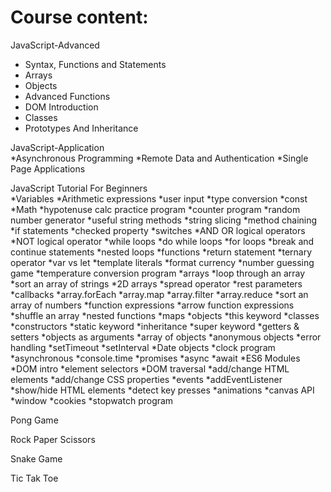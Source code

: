 # Course content:
JavaScript-Advanced
* Syntax, Functions and Statements
* Arrays
* Objects
* Advanced Functions
* DOM Introduction
* Classes
* Prototypes And Inheritance     

JavaScript-Application    
*Asynchronous Programming
*Remote Data and Authentication
*Single Page Applications

JavaScript Tutorial For Beginners   
*Variables
*Arithmetic expressions
*user input
*type conversion
*const
*Math
*hypotenuse calc practice program
*counter program
*random number generator
*useful string methods
*string slicing 
*method chaining 
*if statements
*checked property 
*switches
*AND OR logical operators
*NOT logical operator
*while loops
*do while loops
*for loops
*break and continue statements
*nested loops
*functions 
*return statement
*ternary operator
*var vs let
*template literals
*format currency
*number guessing game
*temperature conversion program 
*arrays
*loop through an array 
*sort an array of strings 
*2D arrays 
*spread operator 
*rest parameters
*callbacks
*array.forEach
*array.map
*array.filter
*array.reduce
*sort an array of numbers 
*function expressions
*arrow function expressions
*shuffle an array
*nested functions 
*maps 
*objects
*this keyword
*classes
*constructors
*static keyword
*inheritance
*super keyword
*getters & setters 
*objects as arguments
*array of objects
*anonymous objects
*error handling
*setTimeout
*setInterval
*Date objects
*clock program
*asynchronous
*console.time
*promises
*async
*await
*ES6 Modules
*DOM intro
*element selectors
*DOM traversal
*add/change HTML elements
*add/change CSS properties
*events 
*addEventListener
*show/hide HTML elements
*detect key presses
*animations 
*canvas API 
*window
*cookies
*stopwatch program

Pong Game

Rock Paper Scissors

Snake Game

Tic Tak Toe